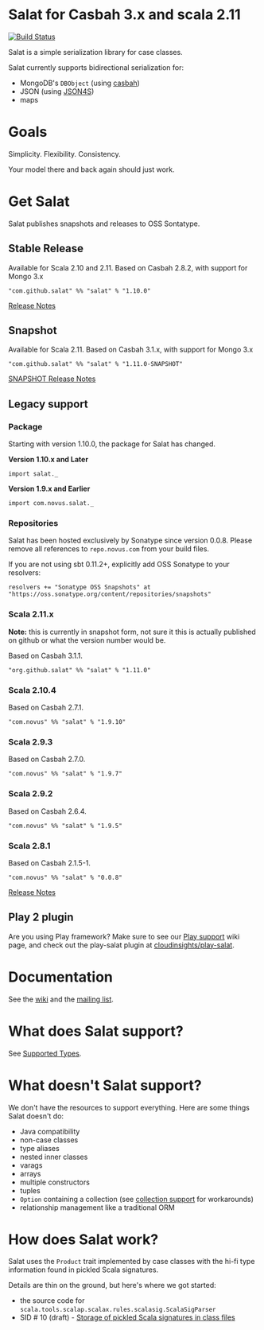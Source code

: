 # Salat for Casbah 3.x and scala 2.11

[![Build Status](https://travis-ci.org/salat/salat.svg?branch=1.10.x-branch)](https://travis-ci.org/salat/salat)

Salat is a simple serialization library for case classes.

Salat currently supports bidirectional serialization for:

- MongoDB's `DBObject` (using [casbah][casbah])
- JSON (using [JSON4S][JSON4S])
- maps

# Goals

Simplicity.  Flexibility.  Consistency.

Your model there and back again should just work.

# Get Salat

Salat publishes snapshots and releases to OSS Sontatype.

## Stable Release

Available for Scala 2.10 and 2.11. Based on Casbah 2.8.2, with support for Mongo 3.x

    "com.github.salat" %% "salat" % "1.10.0"

[Release Notes](https://github.com/salat/salat/blob/1.10.x-branch/notes/1.10.0.markdown)

## Snapshot

Available for Scala 2.11. Based on Casbah 3.1.x, with support for Mongo 3.x

    "com.github.salat" %% "salat" % "1.11.0-SNAPSHOT"

[SNAPSHOT Release Notes](https://github.com/salat/salat/blob/1.11.x-branch/notes/1.11.0.markdown)

## Legacy support

### Package

Starting with version 1.10.0, the package for Salat has changed.

**Version 1.10.x and Later**

`import salat._`

**Version 1.9.x and Earlier**

`import com.novus.salat._`

### Repositories

Salat has been hosted exclusively by Sonatype since version 0.0.8. Please remove all references to `repo.novus.com` from your build files.

If you are not using sbt 0.11.2+, explicitly add OSS Sonatype to your resolvers:

    resolvers += "Sonatype OSS Snapshots" at "https://oss.sonatype.org/content/repositories/snapshots"

### Scala 2.11.x 

**Note:** this is currently in snapshot form, not sure it this is actually published on github or what the version number would be.

Based on Casbah 3.1.1.

    "org.github.salat" %% "salat" % "1.11.0"

### Scala 2.10.4

Based on Casbah 2.7.1.

    "com.novus" %% "salat" % "1.9.10"

### Scala 2.9.3

Based on Casbah 2.7.0.

    "com.novus" %% "salat" % "1.9.7"

### Scala 2.9.2

Based on Casbah 2.6.4.

    "com.novus" %% "salat" % "1.9.5"

### Scala 2.8.1

Based on Casbah 2.1.5-1.

    "com.novus" %% "salat" % "0.0.8"

[Release Notes](http://notes.implicit.ly/post/25793638048/salat-0-0-8)

## Play 2 plugin

Are you using Play framework?  Make sure to see our [Play support][play-salat] wiki page, and check out the play-salat plugin at [cloudinsights/play-salat][play-salat-plugin].

# Documentation

See the [wiki][wiki] and the [mailing list][group].

# What does Salat support?

See [Supported Types][types].

# What doesn't Salat support?

We don't have the resources to support everything.  Here are some things Salat doesn't do:

- Java compatibility
- non-case classes
- type aliases
- nested inner classes
- varags
- arrays
- multiple constructors
- tuples
- `Option` containing a collection (see [collection support][collections] for workarounds)
- relationship management like a traditional ORM

# How does Salat work?

Salat uses the `Product` trait implemented by case classes with the hi-fi type information found in pickled Scala signatures.

Details are thin on the ground, but here's where we got started:

- the source code for `scala.tools.scalap.scalax.rules.scalasig.ScalaSigParser`
- SID # 10 (draft) - [Storage of pickled Scala signatures in class files][sid10]

[types]: https://github.com/salat/salat/wiki/SupportedTypes
[wiki]: https://github.com/salat/salat/wiki
[casbah]: https://github.com/mongodb/casbah/
[JSON4S]: http://json4s.org/
[group]: http://groups.google.com/group/scala-salat
[play-salat]: https://github.com/salat/salat/wiki/SalatWithPlay2
[play-salat-plugin]: https://github.com/cloudinsights/play-salat
[sid10]: http://www.scala-lang.org/sid/10
[typehint]: https://github.com/salat/salat/wiki/TypeHints
[collections]: https://github.com/salat/salat/wiki/Collections
